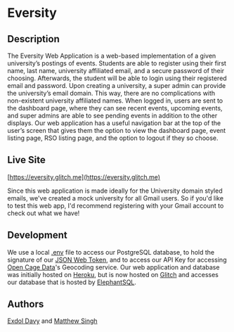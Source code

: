 # Eversity

## Description
The Eversity Web Application is a web-based implementation of a given university’s postings of events. Students are able to register using their first name, last name, university affiliated email, and a secure password of their choosing. Afterwards, the student will be able to login using their registered email and password. Upon creating a university, a super admin can provide the university’s email domain. This way, there are no complications with non-existent
university affiliated names. When logged in, users are sent to the dashboard page, where they can see recent events, upcoming events, and super admins are able to see pending events in addition to the other displays. Our web application has a useful navigation bar at the top of the user’s screen that gives them the option to view the dashboard page, event listing page, RSO listing page, and the option to logout if they so choose.


## Live Site
[https://eversity.glitch.me](https://eversity.glitch.me)

Since this web application is made ideally for the University domain styled emails, we've created a mock university for all Gmail users. So if you'd like to test this web app, I'd recommend registering with your Gmail account to check out what we have!

## Development
We use a local [.env](https://www.npmjs.com/package/dotenv) file to access our PostgreSQL database, to hold the signature of our [JSON Web Token](https://jwt.io/), and to access our API Key for accessing [Open Cage Data](https://opencagedata.com/)'s Geocoding service. Our web application and database was initially hosted on [Heroku](https://dashboard.heroku.com/apps), but is now hosted on [Glitch](https://glitch.com/) and accesses our database that is hosted by [ElephantSQL](https://www.elephantsql.com/).

## Authors
[Exdol Davy](https://www.linkedin.com/in/exdol-davy/) and [Matthew Singh](https://www.linkedin.com/in/matthewnsingh/)
